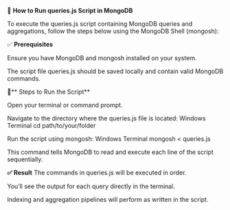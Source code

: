 📜 **How to Run queries.js Script in MongoDB**

To execute the queries.js script containing MongoDB queries and aggregations, follow the steps below using the MongoDB Shell (mongosh):

✅ **Prerequisites**

Ensure you have MongoDB and mongosh installed on your system.

The script file queries.js should be saved locally and contain valid MongoDB commands.

🧪** Steps to Run the Script**

Open your terminal or command prompt.

Navigate to the directory where the queries.js file is located:
Windows Terminal
cd path/to/your/folder

Run the script using mongosh:
Windows Terminal
mongosh < queries.js

This command tells MongoDB to read and execute each line of the script sequentially.


**✅ Result**
The commands in queries.js will be executed in order.

You’ll see the output for each query directly in the terminal.

Indexing and aggregation pipelines will perform as written in the script.
